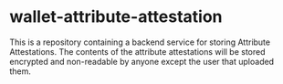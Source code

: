 # wallet-attribute-attestation

This is a repository containing a backend service for storing Attribute Attestations.
The contents of the attribute attestations will be stored encrypted and non-readable by anyone except the user that uploaded them.
